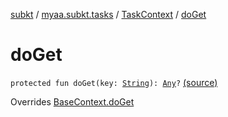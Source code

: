 [subkt](../../index.md) / [myaa.subkt.tasks](../index.md) / [TaskContext](index.md) / [doGet](./do-get.md)

# doGet

`protected fun doGet(key: `[`String`](https://kotlinlang.org/api/latest/jvm/stdlib/kotlin/-string/index.html)`): `[`Any`](https://kotlinlang.org/api/latest/jvm/stdlib/kotlin/-any/index.html)`?` [(source)](https://github.com/Myaamori/SubKt/blob/0.1.19/src/main/kotlin/myaa/subkt/tasks/plugin.kt#L227)

Overrides [BaseContext.doGet](../-base-context/do-get.md)

